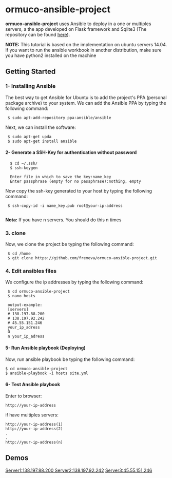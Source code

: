 # ormuco-ansible-project

**ormuco-ansible-project** uses Ansible to deploy in a one or multiples servers, a the app developed on Flask framework and Sqlite3 (The repository can be found [here](https://github.com/fremeva/ormuco-flask-app.git)).

**NOTE:** This tutorial is based on the implementation on ubuntu servers 14.04. If you want to run the ansible workbook in another distribution, make sure you have python2 installed on the machine

## Getting Started

### 1- Installing Ansible

The best way to get Ansible for Ubuntu is to add the project's PPA (personal package archive) to your system. We can add the Ansible PPA by typing the following command:

```
 $ sudo apt-add-repository ppa:ansible/ansible
```
Next, we can install the software:

```
 $ sudo apt-get upda
 $ sudo apt-get install ansible
```

#### 2- Generate a SSH-Key for authentication without password

```
  $ cd ~/.ssh/
  $ ssh-keygen 
  
  Enter file in which to save the key:name_key
  Enter passphrase (empty for no passphrase):nothing, empty

```
Now copy the ssh-key generated to your host by typing the following command:

```
 $ ssh-copy-id -i name_key.pub root@your-ip-address  
 
```

**Nota:** If you have n servers. You should do this n times 

### 3. clone

Now, we clone the project be typing the following command:

```
 $ cd /home
 $ git clone https://github.com/fremeva/ormuco-ansible-project.git

```
 ### 4. Edit ansibles files
 
 We configure the ip addresses by typing the following command:
 
 ```
  $ cd ormuco-ansible-project
  $ nano hosts
  
  output-example:
  [servers]
  # 138.197.88.200 
  # 138.197.92.242
  # 45.55.151.246
  your_ip_adress
  O
  n your_ip_adress
 
 ```
 
 #### 5- Run Ansible playbook (Deploying)
 
 Now, run ansible playbook be typing the following command:
 
 ```
 $ cd ormuco-ansible-project
 $ ansible-playbook -i hosts site.yml
 
 ```
#### 6- Test Ansible playbook

Enter to browser:

 ```
 http://your-ip-address
 
 ```
 if have multiples servers:

 ```
 http://your-ip-address(1)
 http://your-ip-address(2)
 .
 .
 http://your-ip-address(n)
 
 ```
 
 ## Demos
 
 [Server1:138.197.88.200 ](138.197.88.200)
 [Server2:138.197.92.242](138.197.92.242)
 [Server3:45.55.151.246](45.55.151.246)
 
 
